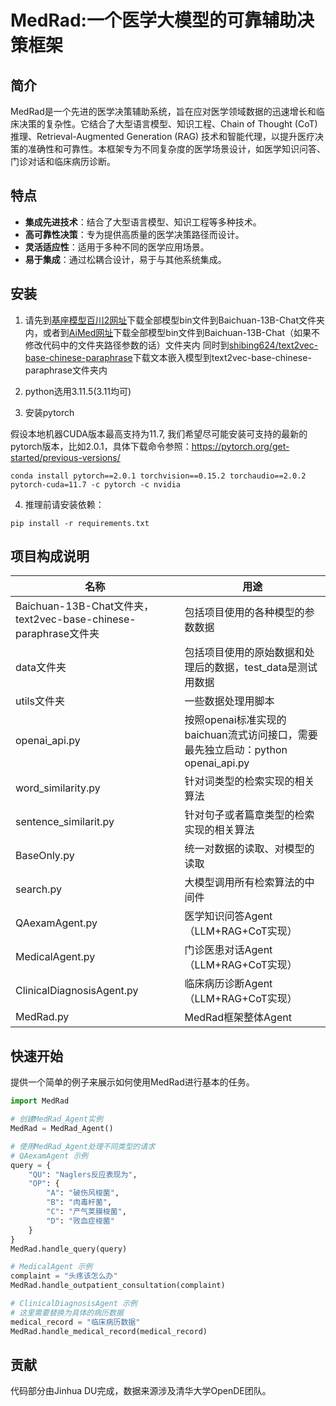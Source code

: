 # MedRad:一个医学大模型的可靠辅助决策框架

## 简介

MedRad是一个先进的医学决策辅助系统，旨在应对医学领域数据的迅速增长和临床决策的复杂性。它结合了大型语言模型、知识工程、Chain of Thought (CoT) 推理、Retrieval-Augmented Generation (RAG) 技术和智能代理，以提升医疗决策的准确性和可靠性。本框架专为不同复杂度的医学场景设计，如医学知识问答、门诊对话和临床病历诊断。

## 特点

- **集成先进技术**：结合了大型语言模型、知识工程等多种技术。
- **高可靠性决策**：专为提供高质量的医学决策路径而设计。
- **灵活适应性**：适用于多种不同的医学应用场景。
- **易于集成**：通过松耦合设计，易于与其他系统集成。

## 安装

1. 请先到[基座模型百川2网址](https://huggingface.co/baichuan-inc/Baichuan2-13B-Chat/tree/main)下载全部模型bin文件到Baichuan-13B-Chat文件夹内，或者到[AiMed网址](https://github.com/dujh22/AiMed.git)下载全部模型bin文件到Baichuan-13B-Chat（如果不修改代码中的文件夹路径参数的话）文件夹内
   同时到[shibing624/text2vec-base-chinese-paraphrase](https://huggingface.co/shibing624/text2vec-base-chinese-paraphrase)下载文本嵌入模型到text2vec-base-chinese-paraphrase文件夹内

2. python选用3.11.5(3.11均可)

3. 安装pytorch

假设本地机器CUDA版本最高支持为11.7, 我们希望尽可能安装可支持的最新的pytorch版本，比如2.0.1，具体下载命令参照：https://pytorch.org/get-started/previous-versions/

```shell
conda install pytorch==2.0.1 torchvision==0.15.2 torchaudio==2.0.2 pytorch-cuda=11.7 -c pytorch -c nvidia
```

4. 推理前请安装依赖：

```shell
pip install -r requirements.txt
```

## 项目构成说明

| 名称                                                         | 用途                                                         |
| ------------------------------------------------------------ | ------------------------------------------------------------ |
| Baichuan-13B-Chat文件夹，text2vec-base-chinese-paraphrase文件夹 | 包括项目使用的各种模型的参数数据                             |
| data文件夹                                                   | 包括项目使用的原始数据和处理后的数据，test_data是测试用数据  |
| utils文件夹                                                  | 一些数据处理用脚本                                           |
| openai_api.py                                                | 按照openai标准实现的baichuan流式访问接口，需要最先独立启动：python openai_api.py |
| word_similarity.py                                           | 针对词类型的检索实现的相关算法                               |
| sentence_similarit.py                                        | 针对句子或者篇章类型的检索实现的相关算法                     |
| BaseOnly.py                                                  | 统一对数据的读取、对模型的读取                               |
| search.py                                                    | 大模型调用所有检索算法的中间件                               |
| QAexamAgent.py                                               | 医学知识问答Agent（LLM+RAG+CoT实现）                         |
| MedicalAgent.py                                              | 门诊医患对话Agent（LLM+RAG+CoT实现）                         |
| ClinicalDiagnosisAgent.py                                    | 临床病历诊断Agent（LLM+RAG+CoT实现）                         |
| MedRad.py                                                    | MedRad框架整体Agent                                          |

## 快速开始

提供一个简单的例子来展示如何使用MedRad进行基本的任务。

```python
import MedRad

# 创建MedRad_Agent实例
MedRad = MedRad_Agent()

# 使用MedRad_Agent处理不同类型的请求
# QAexamAgent 示例
query = {
    "QU": "Naglers反应表现为",
    "OP": {
        "A": "破伤风梭菌",
        "B": "肉毒杆菌",
        "C": "产气荚膜梭菌",
        "D": "败血症梭菌"
    }
}
MedRad.handle_query(query)

# MedicalAgent 示例
complaint = "头疼该怎么办"
MedRad.handle_outpatient_consultation(complaint)

# ClinicalDiagnosisAgent 示例
# 这里需要替换为具体的病历数据
medical_record = "临床病历数据"
MedRad.handle_medical_record(medical_record)
```

## 贡献

代码部分由Jinhua DU完成，数据来源涉及清华大学OpenDE团队。
